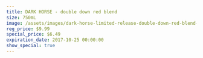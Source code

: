 ```yaml
---
title: DARK HORSE - double down red blend
size: 750mL
image: /assets/images/dark-horse-limited-release-double-down-red-blend-1.jpg
reg_price: $9.99
special_price: $6.49
expiration_date: 2017-10-25 00:00:00
show_special: true
---
```



